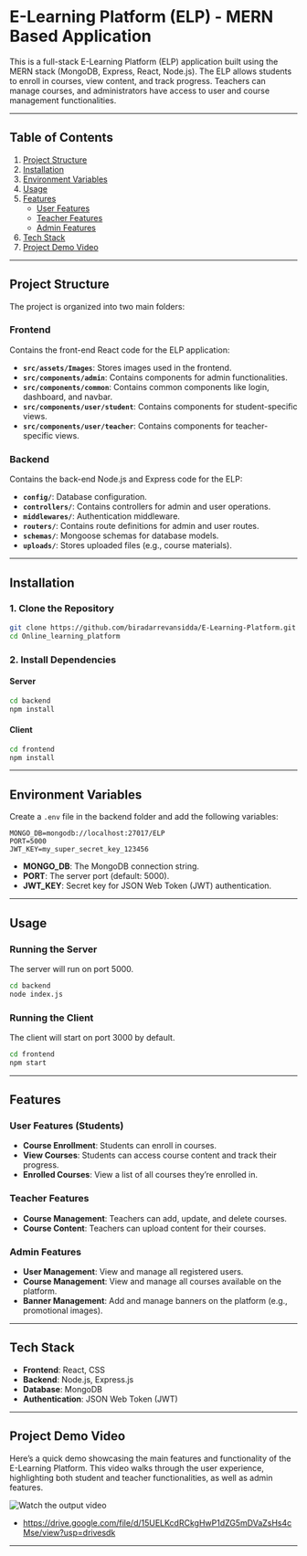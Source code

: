 # E-Learning Platform (ELP) - MERN Based Application

This is a full-stack E-Learning Platform (ELP) application built using the MERN stack (MongoDB, Express, React, Node.js). The ELP allows students to enroll in courses, view content, and track progress. Teachers can manage courses, and administrators have access to user and course management functionalities.

---

## Table of Contents
1. [Project Structure](#project-structure)
2. [Installation](#installation)
3. [Environment Variables](#environment-variables)
4. [Usage](#usage)
5. [Features](#features)
    - [User Features](#user-features-students)
    - [Teacher Features](#teacher-features)
    - [Admin Features](#admin-features)
6. [Tech Stack](#tech-stack)
7. [Project Demo Video](#project-demo-video)

---

## Project Structure

The project is organized into two main folders:

### Frontend
Contains the front-end React code for the ELP application:

- **`src/assets/Images`**: Stores images used in the frontend.
- **`src/components/admin`**: Contains components for admin functionalities.
- **`src/components/common`**: Contains common components like login, dashboard, and navbar.
- **`src/components/user/student`**: Contains components for student-specific views.
- **`src/components/user/teacher`**: Contains components for teacher-specific views.

### Backend
Contains the back-end Node.js and Express code for the ELP:

- **`config/`**: Database configuration.
- **`controllers/`**: Contains controllers for admin and user operations.
- **`middlewares/`**: Authentication middleware.
- **`routers/`**: Contains route definitions for admin and user routes.
- **`schemas/`**: Mongoose schemas for database models.
- **`uploads/`**: Stores uploaded files (e.g., course materials).

---

## Installation

### 1. Clone the Repository
```bash
git clone https://github.com/biradarrevansidda/E-Learning-Platform.git
cd Online_learning_platform
```

### 2. Install Dependencies

#### Server
```bash
cd backend
npm install
```

#### Client
```bash
cd frontend
npm install
```

---

## Environment Variables

Create a `.env` file in the backend folder and add the following variables:

```plaintext
MONGO_DB=mongodb://localhost:27017/ELP
PORT=5000
JWT_KEY=my_super_secret_key_123456
```

- **MONGO_DB**: The MongoDB connection string.
- **PORT**: The server port (default: 5000).
- **JWT_KEY**: Secret key for JSON Web Token (JWT) authentication.

---

## Usage

### Running the Server
The server will run on port 5000.

```bash
cd backend
node index.js
```

### Running the Client
The client will start on port 3000 by default.

```bash
cd frontend
npm start
```

---

## Features

### User Features (Students)
- **Course Enrollment**: Students can enroll in courses.
- **View Courses**: Students can access course content and track their progress.
- **Enrolled Courses**: View a list of all courses they’re enrolled in.

### Teacher Features
- **Course Management**: Teachers can add, update, and delete courses.
- **Course Content**: Teachers can upload content for their courses.

### Admin Features
- **User Management**: View and manage all registered users.
- **Course Management**: View and manage all courses available on the platform.
- **Banner Management**: Add and manage banners on the platform (e.g., promotional images).

---

## Tech Stack

- **Frontend**: React, CSS
- **Backend**: Node.js, Express.js
- **Database**: MongoDB
- **Authentication**: JSON Web Token (JWT)

---

## Project Demo Video

Here’s a quick demo showcasing the main features and functionality of the E-Learning Platform. This video walks through the user experience, highlighting both student and teacher functionalities, as well as admin features.

![Watch the output video](#)
- https://drive.google.com/file/d/15UELKcdRCkgHwP1dZG5mDVaZsHs4cMse/view?usp=drivesdk
---

